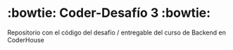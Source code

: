 # :bowtie: Coder-Desafío 3 :bowtie:

Repositorio con el código del desafío / entregable del curso de Backend en CoderHouse
